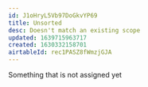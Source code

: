 ```yaml
---
id: J1oHryL5Vb97DoGkvYP69
title: Unsorted
desc: Doesn't match an existing scope
updated: 1639715963717
created: 1630332158701
airtableId: rec1PASZ8fWmzjGJA
---
```


Something that is not assigned yet
